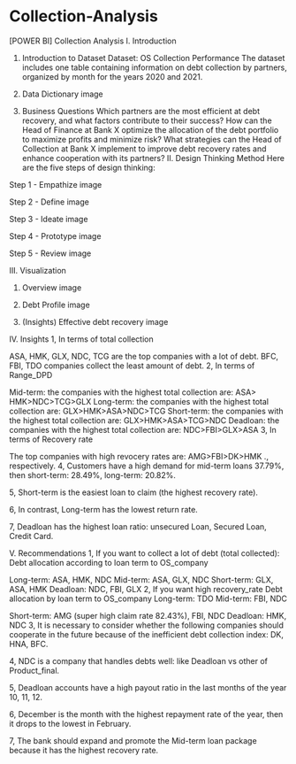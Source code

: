 # Collection-Analysis
[POWER BI] Collection Analysis
I. Introduction
1. Introduction to Dataset
Dataset: OS Collection Performance
The dataset includes one table containing information on debt collection by partners, organized by month for the years 2020 and 2021.
2. Data Dictionary
image

3. Business Questions
Which partners are the most efficient at debt recovery, and what factors contribute to their success?
How can the Head of Finance at Bank X optimize the allocation of the debt portfolio to maximize profits and minimize risk?
What strategies can the Head of Collection at Bank X implement to improve debt recovery rates and enhance cooperation with its partners?
II. Design Thinking Method
Here are the five steps of design thinking:

Step 1 - Empathize
image

Step 2 - Define
image

Step 3 - Ideate
image

Step 4 - Prototype
image

Step 5 - Review
image

III. Visualization
1. Overview
image

2. Debt Profile
image

3. (Insights) Effective debt recovery
image

IV. Insights
1, In terms of total collection

ASA, HMK, GLX, NDC, TCG are the top companies with a lot of debt.
BFC, FBI, TDO companies collect the least amount of debt.
2, In terms of Range_DPD

Mid-term: the companies with the highest total collection are: ASA> HMK>NDC>TCG>GLX
Long-term: the companies with the highest total collection are: GLX>HMK>ASA>NDC>TCG
Short-term: the companies with the highest total collection are: GLX>HMK>ASA>TCG>NDC
Deadloan: the companies with the highest total collection are: NDC>FBI>GLX>ASA
3, In terms of Recovery rate

The top companies with high revocery rates are: AMG>FBI>DK>HMK ., respectively.
4, Customers have a high demand for mid-term loans 37.79%, then short-term: 28.49%, long-term: 20.82%.

5, Short-term is the easiest loan to claim (the highest recovery rate).

6, In contrast, Long-term has the lowest return rate.

7, Deadloan has the highest loan ratio: unsecured Loan, Secured Loan, Credit Card.

V. Recommendations
1, If you want to collect a lot of debt (total collected): Debt allocation according to loan term to OS_company

Long-term: ASA, HMK, NDC
Mid-term: ASA, GLX, NDC
Short-term: GLX, ASA, HMK
Deadloan: NDC, FBI, GLX
2, If you want high recovery_rate Debt allocation by loan term to OS_company Long-term: TDO Mid-term: FBI, NDC

Short-term: AMG (super high claim rate 82.43%), FBI, NDC
Deadloan: HMK, NDC
3, It is necessary to consider whether the following companies should cooperate in the future because of the inefficient debt collection index: DK, HNA, BFC.

4, NDC is a company that handles debts well: like Deadloan vs other of Product_final.

5, Deadloan accounts have a high payout ratio in the last months of the year 10, 11, 12.

6, December is the month with the highest repayment rate of the year, then it drops to the lowest in February.

7, The bank should expand and promote the Mid-term loan package because it has the highest recovery rate.
